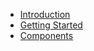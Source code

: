 - [Introduction](./introduction.md)
- [Getting Started](./docs/getting-started.md)
- [Components](./docs/components.md)
